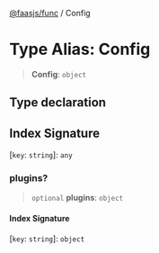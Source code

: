 [@faasjs/func](../README.md) / Config

# Type Alias: Config

> **Config**: `object`

## Type declaration

## Index Signature

\[`key`: `string`\]: `any`

### plugins?

> `optional` **plugins**: `object`

#### Index Signature

\[`key`: `string`\]: `object`
